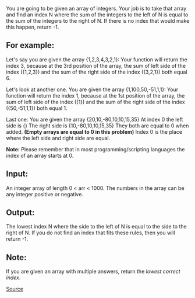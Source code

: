 You are going to be given an array of integers. Your job is to take that array and find an index N where the sum of the integers to the left of N is equal to the sum of the integers to the right of N. If there is no index that would make this happen, return -1.

## For example:

Let's say you are given the array {1,2,3,4,3,2,1}:
Your function will return the index 3, because at the 3rd position of the array, the sum of left side of the index ({1,2,3}) and the sum of the right side of the index ({3,2,1}) both equal 6.

Let's look at another one.
You are given the array {1,100,50,-51,1,1}:
Your function will return the index 1, because at the 1st position of the array, the sum of left side of the index ({1}) and the sum of the right side of the index ({50,-51,1,1}) both equal 1.

Last one:
You are given the array {20,10,-80,10,10,15,35}
At index 0 the left side is {}
The right side is {10,-80,10,10,15,35}
They both are equal to 0 when added. **(Empty arrays are equal to 0 in this problem)**
Index 0 is the place where the left side and right side are equal.

**Note:** Please remember that in most programming/scripting languages the index of an array starts at 0.

## Input:
An integer array of length 0 < arr < 1000. The numbers in the array can be any integer positive or negative.

## Output:
The lowest index N where the side to the left of N is equal to the side to the right of N. If you do not find an index that fits these rules, then you will return -1.

## Note:
If you are given an array with multiple answers, return the *lowest correct index*.

[Source](https://www.codewars.com/kata/5679aa472b8f57fb8c000047)
